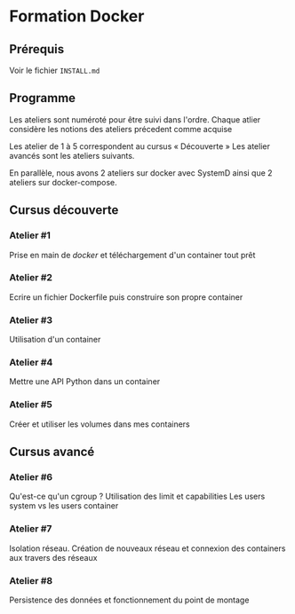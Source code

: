 # Formation Docker

## Prérequis

Voir le fichier `INSTALL.md`

## Programme

Les ateliers sont numéroté pour être suivi dans l'ordre.
Chaque atlier considère les notions des ateliers précedent comme acquise

Les atelier de 1 à 5 correspondent au cursus « Découverte »
Les atelier avancés sont les ateliers suivants.

En parallèle, nous avons 2 ateliers sur docker avec SystemD ainsi que 2
ateliers sur docker-compose.

## Cursus découverte

### Atelier #1

Prise en main de *docker* et téléchargement d'un container tout prêt

### Atelier #2

Ecrire un fichier Dockerfile puis construire son propre container

### Atelier #3

Utilisation d'un container

### Atelier #4

Mettre une API Python dans un container

### Atelier #5

Créer et utiliser les volumes dans mes containers

## Cursus avancé

### Atelier #6

Qu'est-ce qu'un cgroup ? Utilisation des limit et capabilities
Les users system vs les users container

### Atelier #7

Isolation réseau. Création de nouveaux réseau et connexion des containers aux
travers des réseaux

### Atelier #8

Persistence des données et fonctionnement du point de montage
